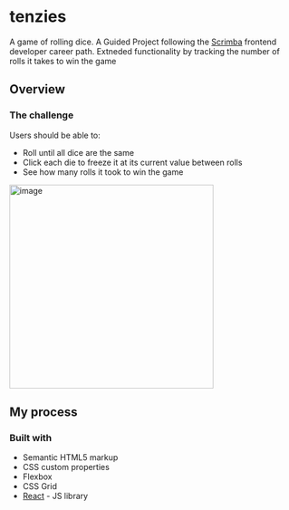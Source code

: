 # tenzies
A game of rolling dice. A Guided Project following the [Scrimba](https://scrimba.com/learn/frontend) frontend developer career path. Extneded functionality by tracking the number of rolls it takes to win the game

## Overview

### The challenge

Users should be able to:

- Roll until all dice are the same
- Click each die to freeze it at its current value between rolls
- See how many rolls it took to win the game

<img width="360" alt="image" src="https://user-images.githubusercontent.com/32519084/206922877-b92faf4e-6afb-471c-9618-97fd7e6feeef.png">

## My process

### Built with

- Semantic HTML5 markup
- CSS custom properties
- Flexbox
- CSS Grid
- [React](https://reactjs.org/) - JS library
